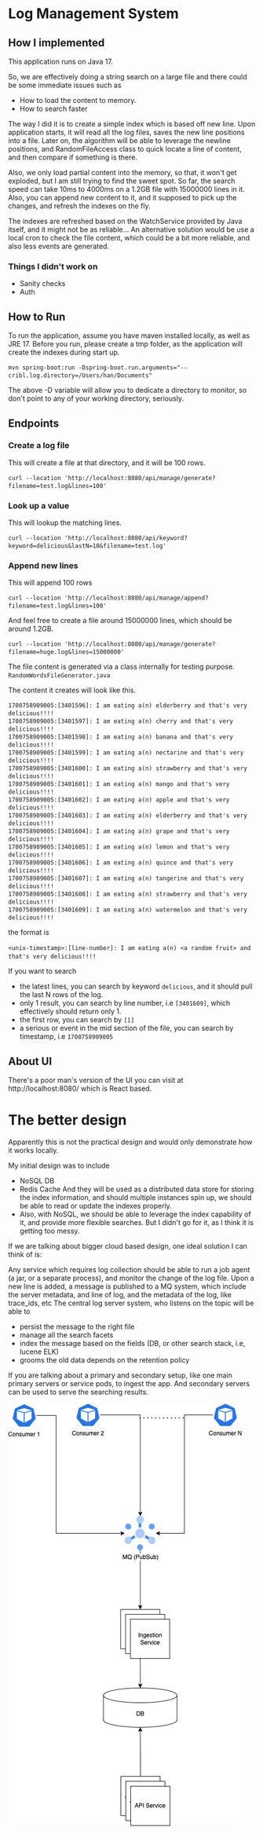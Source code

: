 # Log Management System

## How I implemented
This application runs on Java 17.

So, we are effectively doing a string search on a large file and there could be some immediate issues such as
* How to load the content to memory.
* How to search faster

The way I did it is to create a simple index which is based off new line.
Upon application starts, it will read all the log files, saves the new line positions into a file.
Later on, the algorithm will be able to leverage the newline positions, and RandomFileAccess class to quick locate a line of content, and then compare if something is there.

Also, we only load partial content into the memory, so that, it won't get exploded, but I am still trying to find the sweet spot.
So far, the search speed can take 10ms to 4000ms on a 1.2GB file with 15000000 lines in it.
Also, you can append new content to it, and it supposed to pick up the changes, and refresh the indexes on the fly.

The indexes are refreshed based on the WatchService provided by Java itself, and it might not be as reliable...
An alternative solution would be use a local cron to check the file content, which could be a bit more reliable, and also less events are generated.

 

### Things I didn't work on
* Sanity checks
* Auth

## How to Run 
To run the application, assume you have maven installed locally, as well as JRE 17.
Before you run, please create a tmp folder, as the application will create the indexes during start up.

```shell
mvn spring-boot:run -Dspring-boot.run.arguments="--cribl.log.directory=/Users/han/Documents"
```

The above -D variable will allow you to dedicate a directory to monitor, so don't point to any of your working directory, seriously.


## Endpoints
### Create a log file
This will create a file at that directory, and it will be 100 rows.
```shell
curl --location 'http://localhost:8080/api/manage/generate?filename=test.log&lines=100'
```

### Look up a value
This will lookup the matching lines.
```shell
curl --location 'http://localhost:8080/api/keyword?keyword=delicious&lastN=10&filename=test.log'
```

### Append new lines
This will append 100 rows
```shell
curl --location 'http://localhost:8080/api/manage/append?filename=test.log&lines=100'
```

And feel free to create a file around 15000000 lines, which should be around 1.2GB.
```shell
curl --location 'http://localhost:8080/api/manage/generate?filename=huge.log&lines=15000000'
```

The file content is generated via a class internally for testing purpose.
`RandomWordsFileGenerator.java`


The content it creates will look like this.
```text
1700758909005:[3401596]: I am eating a(n) elderberry and that's very delicious!!!!
1700758909005:[3401597]: I am eating a(n) cherry and that's very delicious!!!!
1700758909005:[3401598]: I am eating a(n) banana and that's very delicious!!!!
1700758909005:[3401599]: I am eating a(n) nectarine and that's very delicious!!!!
1700758909005:[3401600]: I am eating a(n) strawberry and that's very delicious!!!!
1700758909005:[3401601]: I am eating a(n) mango and that's very delicious!!!!
1700758909005:[3401602]: I am eating a(n) apple and that's very delicious!!!!
1700758909005:[3401603]: I am eating a(n) elderberry and that's very delicious!!!!
1700758909005:[3401604]: I am eating a(n) grape and that's very delicious!!!!
1700758909005:[3401605]: I am eating a(n) lemon and that's very delicious!!!!
1700758909005:[3401606]: I am eating a(n) quince and that's very delicious!!!!
1700758909005:[3401607]: I am eating a(n) tangerine and that's very delicious!!!!
1700758909005:[3401608]: I am eating a(n) strawberry and that's very delicious!!!!
1700758909005:[3401609]: I am eating a(n) watermelon and that's very delicious!!!!
```
the format is

`<unix-timestamp>:[line-number]: I am eating a(n) <a random fruit> and that's very delicious!!!!`

If you want to search 
* the latest lines, you can search by keyword `delicious`, and it should pull the last N rows of the log.
* only 1 result, you can search by line number, i.e `[3401609]`, which effectively should return only 1.
* the first row, you can search by `[1]`
* a serious or event in the mid section of the file, you can search by timestamp, i.e `1700758909005`

## About UI
There's a poor man's version of the UI you can visit at http://localhost:8080/ which is React based.


# The better design
Apparently this is not the practical design and would only demonstrate how it works locally.

My initial design was to include
* NoSQL DB
* Redis Cache
And they will be used as a distributed data store for storing the index information, and should multiple instances spin up, we should be able to read or update the indexes properly.
* Also, with NoSQL, we should be able to leverage the index capability of it, and provide more flexible searches.
But I didn't go for it, as I think it is getting too messy.


If we are talking about bigger cloud based design, one ideal solution I can think of is:

Any service which requires log collection should be able to run a job agent (a jar, or a separate process), and monitor the change of the log file.
Upon a new line is added, a message is published to a MQ system, which include the server metadata, and line of log, and the metadata of the log, like trace_ids, etc
The central log server system, who listens on the topic will be able to 
* persist the message to the right file
* manage all the search facets
* index the message based on the fields (DB, or other search stack, i.e, lucene ELK)
* grooms the old data depends on the retention policy

If you are talking about a primary and secondary setup, like one main primary servers or service pods, to ingest the app.
And secondary servers can be used to serve the searching results.

![system_design.png](system_design.png)
